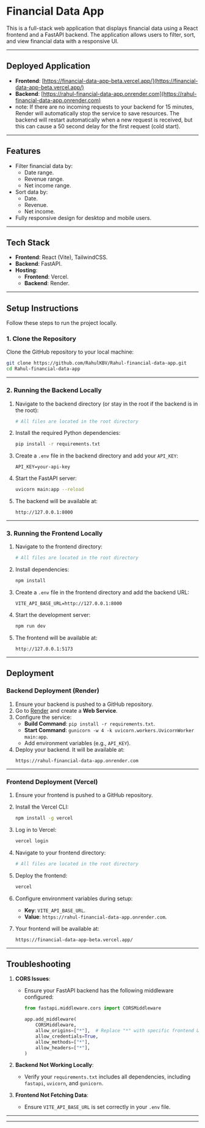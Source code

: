 # Financial Data App

This is a full-stack web application that displays financial data using a React frontend and a FastAPI backend. The application allows users to filter, sort, and view financial data with a responsive UI.

---

## **Deployed Application**
- **Frontend**: [https://financial-data-app-beta.vercel.app/](https://financial-data-app-beta.vercel.app/)
- **Backend**: [https://rahul-financial-data-app.onrender.com](https://rahul-financial-data-app.onrender.com)
- note: If there are no incoming requests to your backend for 15 minutes, Render will automatically stop the service to save resources. 
The backend will restart automatically when a new request is received, but this can cause a 50 second delay for the first request (cold start).
---

## **Features**
- Filter financial data by:
  - Date range.
  - Revenue range.
  - Net income range.
- Sort data by:
  - Date.
  - Revenue.
  - Net income.
- Fully responsive design for desktop and mobile users.

---

## **Tech Stack**
- **Frontend**: React (Vite), TailwindCSS.
- **Backend**: FastAPI.
- **Hosting**:
  - **Frontend**: Vercel.
  - **Backend**: Render.

---

## **Setup Instructions**

Follow these steps to run the project locally.

### **1. Clone the Repository**
Clone the GitHub repository to your local machine:
```bash
git clone https://github.com/RahulKBV/Rahul-financial-data-app.git
cd Rahul-financial-data-app
```

---

### **2. Running the Backend Locally**

1. Navigate to the backend directory (or stay in the root if the backend is in the root):
   ```bash
   # All files are located in the root directory
   ```

2. Install the required Python dependencies:
   ```bash
   pip install -r requirements.txt
   ```

3. Create a `.env` file in the backend directory and add your `API_KEY`:
   ```
   API_KEY=your-api-key
   ```

4. Start the FastAPI server:
   ```bash
   uvicorn main:app --reload
   ```

5. The backend will be available at:
   ```
   http://127.0.0.1:8000
   ```

---

### **3. Running the Frontend Locally**

1. Navigate to the frontend directory:
   ```bash
   # All files are located in the root directory
   ```

2. Install dependencies:
   ```bash
   npm install
   ```

3. Create a `.env` file in the frontend directory and add the backend URL:
   ```
   VITE_API_BASE_URL=http://127.0.0.1:8000
   ```

4. Start the development server:
   ```bash
   npm run dev
   ```

5. The frontend will be available at:
   ```
   http://127.0.0.1:5173
   ```

---

## **Deployment**

### **Backend Deployment (Render)**

1. Ensure your backend is pushed to a GitHub repository.
2. Go to [Render](https://render.com/) and create a **Web Service**.
3. Configure the service:
   - **Build Command**: `pip install -r requirements.txt`.
   - **Start Command**: `gunicorn -w 4 -k uvicorn.workers.UvicornWorker main:app`.
   - Add environment variables (e.g., `API_KEY`).
4. Deploy your backend. It will be available at:
   ```
   https://rahul-financial-data-app.onrender.com
   ```

---

### **Frontend Deployment (Vercel)**

1. Ensure your frontend is pushed to a GitHub repository.
2. Install the Vercel CLI:
   ```bash
   npm install -g vercel
   ```

3. Log in to Vercel:
   ```bash
   vercel login
   ```

4. Navigate to your frontend directory:
   ```bash
   # All files are located in the root directory
   ```

5. Deploy the frontend:
   ```bash
   vercel
   ```

6. Configure environment variables during setup:
   - **Key**: `VITE_API_BASE_URL`.
   - **Value**: `https://rahul-financial-data-app.onrender.com`.

7. Your frontend will be available at:
   ```
   https://financial-data-app-beta.vercel.app/
   ```

---

## **Troubleshooting**

1. **CORS Issues**:
   - Ensure your FastAPI backend has the following middleware configured:
     ```python
     from fastapi.middleware.cors import CORSMiddleware

     app.add_middleware(
         CORSMiddleware,
         allow_origins=["*"],  # Replace "*" with specific frontend URL for production
         allow_credentials=True,
         allow_methods=["*"],
         allow_headers=["*"],
     )
     ```

2. **Backend Not Working Locally**:
   - Verify your `requirements.txt` includes all dependencies, including `fastapi`, `uvicorn`, and `gunicorn`.

3. **Frontend Not Fetching Data**:
   - Ensure `VITE_API_BASE_URL` is set correctly in your `.env` file.

---

---

